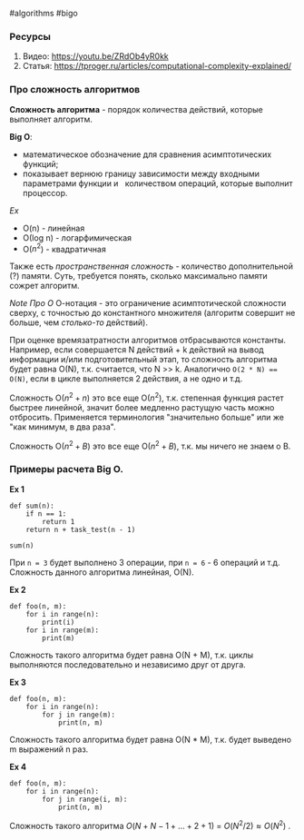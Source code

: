 #algorithms #bigo 

### Ресурсы
1. Видео: https://youtu.be/ZRdOb4yR0kk
2. Статья: https://tproger.ru/articles/computational-complexity-explained/

### Про сложность алгоритмов

**Сложность алгоритма** - порядок количества действий, которые выполняет алгоритм.

**Big O**:
* математическое обозначение для сравнения асимптотических функций;
* показывает вернюю границу зависимости между входными параметрами функции и   количеством операций, которые выполнит процессор.

*Ex*
- O(n) - линейная
- О(log n) - логарфимическая
- O($n^{2}$) - квадратичная

Также есть *пространственная сложность* - количество дополнительной (?) памяти. Суть, требуется понять, сколько максимально памяти сожрет алгоритм.

*Note Про О* О-нотация - это ограничение асимптотической сложности сверху, с точностью до константного множителя (алгоритм совершит не больше, чем *столько-то* действий).

При оценке времязатратности алгоритмов отбрасываются константы. Например, если совершается N действий + k действий на вывод информации и/или подготовительный этап, то сложность алгоритма будет равна O(N), т.к. считается, что N >> k. Аналогично 
`O(2 * N) == O(N)`, если в цикле выполняется 2 действия, а не одно и т.д. 

Сложность O($n^{2} + n$) это все еще O($n^{2}$), т.к. степенная функция растет быстрее линейной, значит более медленно растущую часть можно отбросить. Применяется терминология "значительно больше" или же "как минимум, в два раза".

Сложность O($n^{2} + B$) это все еще O($n^{2} + B$), т.к. мы ничего не знаем о B.

### Примеры расчета Big O.

**Ex 1**
```
def sum(n):
    if n == 1:
        return 1
    return n + task_test(n - 1)

sum(n)
```
При `n = 3` будет выполнено 3 операции, при `n = 6` - 6 операций и т.д. Сложность данного алгоритма линейная, O(N).

**Ex 2**
```
def foo(n, m):
    for i in range(n):
        print(i)
    for i in range(m):
        print(m)
```
Сложность такого алгоритма будет равна O(N + M), т.к. циклы выполняются последовательно и независимо друг от друга.

**Ex 3**
```
def foo(n, m):
    for i in range(n):
        for j in range(m):
            print(n, m)
```
Сложность такого алгоритма будет равна O(N * M), т.к. будет выведено m выражений n раз.

**Ex 4**
```
def foo(n, m):
    for i in range(n):
        for j in range(i, m):
            print(n, m)
```
Сложность такого алгоритма $O(N + N - 1 + ... + 2 + 1)$ = $O(N^{2}/2)\approx O(N^{2})$ .